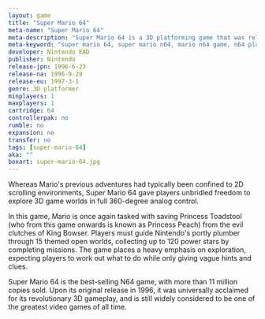 ```yaml
---
layout: game
title: "Super Mario 64"
meta-name: "Super Mario 64"
meta-description: "Super Mario 64 is a 3D platforming game that was released alongside the Nintendo 64. It is the first Super Mario game to feature full 3D gameplay."
meta-keyword: "super mario 64, super mario n64, mario n64 game, n64 platforming game"
developer: Nintendo EAD
publisher: Nintendo
release-jpn: 1996-6-23
release-na: 1996-9-29
release-eu: 1997-3-1
genre: 3D platformer
minplayers: 1
maxplayers: 1
cartridge: 64
controllerpak: no
rumble: no
expansion: no
transfer: no
tags: [super-mario-64]
aka: ""
boxart: super-mario-64.jpg
---
```


Whereas Mario's previous adventures had typically been confined to 2D scrolling environments, Super Mario 64 gave players unbridled freedom to explore 3D game worlds in full 360-degree analog control.

In this game, Mario is once again tasked with saving Princess Toadstool (who from this game onwards is known as Princess Peach) from the evil clutches of King Bowser. Players must guide Nintendo's portly plumber through 15 themed open worlds, collecting up to 120 power stars by completing missions. The game places a heavy emphasis on exploration, expecting players to work out what to do while only giving vague hints and clues.

Super Mario 64 is the best-selling N64 game, with more than 11 million copies sold. Upon its original release in 1996, it was universally acclaimed for its revolutionary 3D gameplay, and is still widely considered to be one of the greatest video games of all time.
